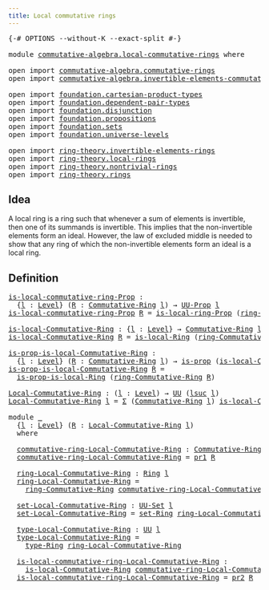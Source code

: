 ```yaml
---
title: Local commutative rings
---
```


<pre class="Agda"><a id="49" class="Symbol">{-#</a> <a id="53" class="Keyword">OPTIONS</a> <a id="61" class="Pragma">--without-K</a> <a id="73" class="Pragma">--exact-split</a> <a id="87" class="Symbol">#-}</a>

<a id="92" class="Keyword">module</a> <a id="99" href="commutative-algebra.local-commutative-rings.html" class="Module">commutative-algebra.local-commutative-rings</a> <a id="143" class="Keyword">where</a>

<a id="150" class="Keyword">open</a> <a id="155" class="Keyword">import</a> <a id="162" href="commutative-algebra.commutative-rings.html" class="Module">commutative-algebra.commutative-rings</a>
<a id="200" class="Keyword">open</a> <a id="205" class="Keyword">import</a> <a id="212" href="commutative-algebra.invertible-elements-commutative-rings.html" class="Module">commutative-algebra.invertible-elements-commutative-rings</a>

<a id="271" class="Keyword">open</a> <a id="276" class="Keyword">import</a> <a id="283" href="foundation.cartesian-product-types.html" class="Module">foundation.cartesian-product-types</a>
<a id="318" class="Keyword">open</a> <a id="323" class="Keyword">import</a> <a id="330" href="foundation.dependent-pair-types.html" class="Module">foundation.dependent-pair-types</a>
<a id="362" class="Keyword">open</a> <a id="367" class="Keyword">import</a> <a id="374" href="foundation.disjunction.html" class="Module">foundation.disjunction</a>
<a id="397" class="Keyword">open</a> <a id="402" class="Keyword">import</a> <a id="409" href="foundation.propositions.html" class="Module">foundation.propositions</a>
<a id="433" class="Keyword">open</a> <a id="438" class="Keyword">import</a> <a id="445" href="foundation.sets.html" class="Module">foundation.sets</a>
<a id="461" class="Keyword">open</a> <a id="466" class="Keyword">import</a> <a id="473" href="foundation.universe-levels.html" class="Module">foundation.universe-levels</a>

<a id="501" class="Keyword">open</a> <a id="506" class="Keyword">import</a> <a id="513" href="ring-theory.invertible-elements-rings.html" class="Module">ring-theory.invertible-elements-rings</a>
<a id="551" class="Keyword">open</a> <a id="556" class="Keyword">import</a> <a id="563" href="ring-theory.local-rings.html" class="Module">ring-theory.local-rings</a>
<a id="587" class="Keyword">open</a> <a id="592" class="Keyword">import</a> <a id="599" href="ring-theory.nontrivial-rings.html" class="Module">ring-theory.nontrivial-rings</a>
<a id="628" class="Keyword">open</a> <a id="633" class="Keyword">import</a> <a id="640" href="ring-theory.rings.html" class="Module">ring-theory.rings</a>
</pre>
## Idea

A local ring is a ring such that whenever a sum of elements is invertible, then one of its summands is invertible. This implies that the non-invertible elements form an ideal. However, the law of excluded middle is needed to show that any ring of which the non-invertible elements form an ideal is a local ring.

## Definition

<pre class="Agda"><a id="is-local-commutative-ring-Prop"></a><a id="1008" href="commutative-algebra.local-commutative-rings.html#1008" class="Function">is-local-commutative-ring-Prop</a> <a id="1039" class="Symbol">:</a>
  <a id="1043" class="Symbol">{</a><a id="1044" href="commutative-algebra.local-commutative-rings.html#1044" class="Bound">l</a> <a id="1046" class="Symbol">:</a> <a id="1048" href="Agda.Primitive.html#597" class="Postulate">Level</a><a id="1053" class="Symbol">}</a> <a id="1055" class="Symbol">(</a><a id="1056" href="commutative-algebra.local-commutative-rings.html#1056" class="Bound">R</a> <a id="1058" class="Symbol">:</a> <a id="1060" href="commutative-algebra.commutative-rings.html#1514" class="Function">Commutative-Ring</a> <a id="1077" href="commutative-algebra.local-commutative-rings.html#1044" class="Bound">l</a><a id="1078" class="Symbol">)</a> <a id="1080" class="Symbol">→</a> <a id="1082" href="foundation-core.propositions.html#1393" class="Function">UU-Prop</a> <a id="1090" href="commutative-algebra.local-commutative-rings.html#1044" class="Bound">l</a>
<a id="1092" href="commutative-algebra.local-commutative-rings.html#1008" class="Function">is-local-commutative-ring-Prop</a> <a id="1123" href="commutative-algebra.local-commutative-rings.html#1123" class="Bound">R</a> <a id="1125" class="Symbol">=</a> <a id="1127" href="ring-theory.local-rings.html#819" class="Function">is-local-ring-Prop</a> <a id="1146" class="Symbol">(</a><a id="1147" href="commutative-algebra.commutative-rings.html#1676" class="Function">ring-Commutative-Ring</a> <a id="1169" href="commutative-algebra.local-commutative-rings.html#1123" class="Bound">R</a><a id="1170" class="Symbol">)</a>

<a id="is-local-Commutative-Ring"></a><a id="1173" href="commutative-algebra.local-commutative-rings.html#1173" class="Function">is-local-Commutative-Ring</a> <a id="1199" class="Symbol">:</a> <a id="1201" class="Symbol">{</a><a id="1202" href="commutative-algebra.local-commutative-rings.html#1202" class="Bound">l</a> <a id="1204" class="Symbol">:</a> <a id="1206" href="Agda.Primitive.html#597" class="Postulate">Level</a><a id="1211" class="Symbol">}</a> <a id="1213" class="Symbol">→</a> <a id="1215" href="commutative-algebra.commutative-rings.html#1514" class="Function">Commutative-Ring</a> <a id="1232" href="commutative-algebra.local-commutative-rings.html#1202" class="Bound">l</a> <a id="1234" class="Symbol">→</a> <a id="1236" href="foundation-core.universe-levels.html#235" class="Primitive">UU</a> <a id="1239" href="commutative-algebra.local-commutative-rings.html#1202" class="Bound">l</a>
<a id="1241" href="commutative-algebra.local-commutative-rings.html#1173" class="Function">is-local-Commutative-Ring</a> <a id="1267" href="commutative-algebra.local-commutative-rings.html#1267" class="Bound">R</a> <a id="1269" class="Symbol">=</a> <a id="1271" href="ring-theory.local-rings.html#1211" class="Function">is-local-Ring</a> <a id="1285" class="Symbol">(</a><a id="1286" href="commutative-algebra.commutative-rings.html#1676" class="Function">ring-Commutative-Ring</a> <a id="1308" href="commutative-algebra.local-commutative-rings.html#1267" class="Bound">R</a><a id="1309" class="Symbol">)</a>

<a id="is-prop-is-local-Commutative-Ring"></a><a id="1312" href="commutative-algebra.local-commutative-rings.html#1312" class="Function">is-prop-is-local-Commutative-Ring</a> <a id="1346" class="Symbol">:</a>
  <a id="1350" class="Symbol">{</a><a id="1351" href="commutative-algebra.local-commutative-rings.html#1351" class="Bound">l</a> <a id="1353" class="Symbol">:</a> <a id="1355" href="Agda.Primitive.html#597" class="Postulate">Level</a><a id="1360" class="Symbol">}</a> <a id="1362" class="Symbol">(</a><a id="1363" href="commutative-algebra.local-commutative-rings.html#1363" class="Bound">R</a> <a id="1365" class="Symbol">:</a> <a id="1367" href="commutative-algebra.commutative-rings.html#1514" class="Function">Commutative-Ring</a> <a id="1384" href="commutative-algebra.local-commutative-rings.html#1351" class="Bound">l</a><a id="1385" class="Symbol">)</a> <a id="1387" class="Symbol">→</a> <a id="1389" href="foundation-core.propositions.html#1309" class="Function">is-prop</a> <a id="1397" class="Symbol">(</a><a id="1398" href="commutative-algebra.local-commutative-rings.html#1173" class="Function">is-local-Commutative-Ring</a> <a id="1424" href="commutative-algebra.local-commutative-rings.html#1363" class="Bound">R</a><a id="1425" class="Symbol">)</a>
<a id="1427" href="commutative-algebra.local-commutative-rings.html#1312" class="Function">is-prop-is-local-Commutative-Ring</a> <a id="1461" href="commutative-algebra.local-commutative-rings.html#1461" class="Bound">R</a> <a id="1463" class="Symbol">=</a>
  <a id="1467" href="ring-theory.local-rings.html#1307" class="Function">is-prop-is-local-Ring</a> <a id="1489" class="Symbol">(</a><a id="1490" href="commutative-algebra.commutative-rings.html#1676" class="Function">ring-Commutative-Ring</a> <a id="1512" href="commutative-algebra.local-commutative-rings.html#1461" class="Bound">R</a><a id="1513" class="Symbol">)</a>

<a id="Local-Commutative-Ring"></a><a id="1516" href="commutative-algebra.local-commutative-rings.html#1516" class="Function">Local-Commutative-Ring</a> <a id="1539" class="Symbol">:</a> <a id="1541" class="Symbol">(</a><a id="1542" href="commutative-algebra.local-commutative-rings.html#1542" class="Bound">l</a> <a id="1544" class="Symbol">:</a> <a id="1546" href="Agda.Primitive.html#597" class="Postulate">Level</a><a id="1551" class="Symbol">)</a> <a id="1553" class="Symbol">→</a> <a id="1555" href="foundation-core.universe-levels.html#235" class="Primitive">UU</a> <a id="1558" class="Symbol">(</a><a id="1559" href="Agda.Primitive.html#780" class="Primitive">lsuc</a> <a id="1564" href="commutative-algebra.local-commutative-rings.html#1542" class="Bound">l</a><a id="1565" class="Symbol">)</a>
<a id="1567" href="commutative-algebra.local-commutative-rings.html#1516" class="Function">Local-Commutative-Ring</a> <a id="1590" href="commutative-algebra.local-commutative-rings.html#1590" class="Bound">l</a> <a id="1592" class="Symbol">=</a> <a id="1594" href="foundation-core.dependent-pair-types.html#515" class="Record">Σ</a> <a id="1596" class="Symbol">(</a><a id="1597" href="commutative-algebra.commutative-rings.html#1514" class="Function">Commutative-Ring</a> <a id="1614" href="commutative-algebra.local-commutative-rings.html#1590" class="Bound">l</a><a id="1615" class="Symbol">)</a> <a id="1617" href="commutative-algebra.local-commutative-rings.html#1173" class="Function">is-local-Commutative-Ring</a>

<a id="1644" class="Keyword">module</a> <a id="1651" href="commutative-algebra.local-commutative-rings.html#1651" class="Module">_</a>
  <a id="1655" class="Symbol">{</a><a id="1656" href="commutative-algebra.local-commutative-rings.html#1656" class="Bound">l</a> <a id="1658" class="Symbol">:</a> <a id="1660" href="Agda.Primitive.html#597" class="Postulate">Level</a><a id="1665" class="Symbol">}</a> <a id="1667" class="Symbol">(</a><a id="1668" href="commutative-algebra.local-commutative-rings.html#1668" class="Bound">R</a> <a id="1670" class="Symbol">:</a> <a id="1672" href="commutative-algebra.local-commutative-rings.html#1516" class="Function">Local-Commutative-Ring</a> <a id="1695" href="commutative-algebra.local-commutative-rings.html#1656" class="Bound">l</a><a id="1696" class="Symbol">)</a>
  <a id="1700" class="Keyword">where</a>

  <a id="1709" href="commutative-algebra.local-commutative-rings.html#1709" class="Function">commutative-ring-Local-Commutative-Ring</a> <a id="1749" class="Symbol">:</a> <a id="1751" href="commutative-algebra.commutative-rings.html#1514" class="Function">Commutative-Ring</a> <a id="1768" href="commutative-algebra.local-commutative-rings.html#1656" class="Bound">l</a>
  <a id="1772" href="commutative-algebra.local-commutative-rings.html#1709" class="Function">commutative-ring-Local-Commutative-Ring</a> <a id="1812" class="Symbol">=</a> <a id="1814" href="foundation-core.dependent-pair-types.html#605" class="Field">pr1</a> <a id="1818" href="commutative-algebra.local-commutative-rings.html#1668" class="Bound">R</a>

  <a id="1823" href="commutative-algebra.local-commutative-rings.html#1823" class="Function">ring-Local-Commutative-Ring</a> <a id="1851" class="Symbol">:</a> <a id="1853" href="ring-theory.rings.html#2551" class="Function">Ring</a> <a id="1858" href="commutative-algebra.local-commutative-rings.html#1656" class="Bound">l</a>
  <a id="1862" href="commutative-algebra.local-commutative-rings.html#1823" class="Function">ring-Local-Commutative-Ring</a> <a id="1890" class="Symbol">=</a>
    <a id="1896" href="commutative-algebra.commutative-rings.html#1676" class="Function">ring-Commutative-Ring</a> <a id="1918" href="commutative-algebra.local-commutative-rings.html#1709" class="Function">commutative-ring-Local-Commutative-Ring</a>

  <a id="1961" href="commutative-algebra.local-commutative-rings.html#1961" class="Function">set-Local-Commutative-Ring</a> <a id="1988" class="Symbol">:</a> <a id="1990" href="foundation-core.sets.html#1190" class="Function">UU-Set</a> <a id="1997" href="commutative-algebra.local-commutative-rings.html#1656" class="Bound">l</a>
  <a id="2001" href="commutative-algebra.local-commutative-rings.html#1961" class="Function">set-Local-Commutative-Ring</a> <a id="2028" class="Symbol">=</a> <a id="2030" href="ring-theory.rings.html#2757" class="Function">set-Ring</a> <a id="2039" href="commutative-algebra.local-commutative-rings.html#1823" class="Function">ring-Local-Commutative-Ring</a>

  <a id="2070" href="commutative-algebra.local-commutative-rings.html#2070" class="Function">type-Local-Commutative-Ring</a> <a id="2098" class="Symbol">:</a> <a id="2100" href="foundation-core.universe-levels.html#235" class="Primitive">UU</a> <a id="2103" href="commutative-algebra.local-commutative-rings.html#1656" class="Bound">l</a>
  <a id="2107" href="commutative-algebra.local-commutative-rings.html#2070" class="Function">type-Local-Commutative-Ring</a> <a id="2135" class="Symbol">=</a>
    <a id="2141" href="ring-theory.rings.html#2808" class="Function">type-Ring</a> <a id="2151" href="commutative-algebra.local-commutative-rings.html#1823" class="Function">ring-Local-Commutative-Ring</a>

  <a id="2182" href="commutative-algebra.local-commutative-rings.html#2182" class="Function">is-local-commutative-ring-Local-Commutative-Ring</a> <a id="2231" class="Symbol">:</a>
    <a id="2237" href="commutative-algebra.local-commutative-rings.html#1173" class="Function">is-local-Commutative-Ring</a> <a id="2263" href="commutative-algebra.local-commutative-rings.html#1709" class="Function">commutative-ring-Local-Commutative-Ring</a>
  <a id="2305" href="commutative-algebra.local-commutative-rings.html#2182" class="Function">is-local-commutative-ring-Local-Commutative-Ring</a> <a id="2354" class="Symbol">=</a> <a id="2356" href="foundation-core.dependent-pair-types.html#617" class="Field">pr2</a> <a id="2360" href="commutative-algebra.local-commutative-rings.html#1668" class="Bound">R</a>
</pre>
